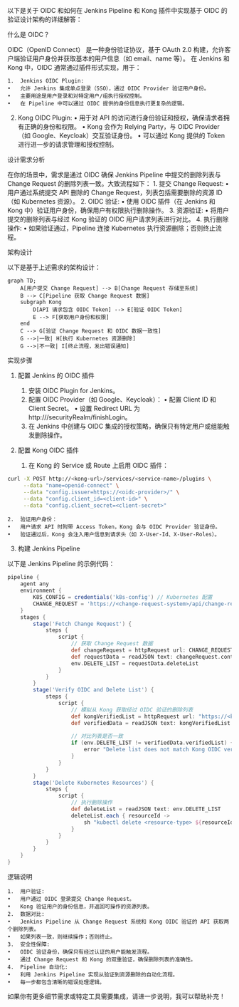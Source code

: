 以下是关于 OIDC 和如何在 Jenkins Pipeline 和 Kong 插件中实现基于 OIDC 的验证设计架构的详细解答：

什么是 OIDC？

OIDC（OpenID Connect） 是一种身份验证协议，基于 OAuth 2.0 构建，允许客户端验证用户身份并获取基本的用户信息（如 email、name 等）。
在 Jenkins 和 Kong 中，OIDC 通常通过插件形式实现，用于：

	1.	Jenkins OIDC Plugin:
	•	允许 Jenkins 集成单点登录（SSO），通过 OIDC Provider 验证用户身份。
	•	主要用途是用户登录和对特定用户/组执行授权控制。
	•	在 Pipeline 中可以通过 OIDC 提供的身份信息执行更复杂的逻辑。

  2.	Kong OIDC Plugin:
	•	用于对 API 的访问进行身份验证和授权，确保请求者拥有正确的身份和权限。
	•	Kong 会作为 Relying Party，与 OIDC Provider（如 Google、Keycloak）交互验证身份。
	•	可以通过 Kong 提供的 Token 进行进一步的请求管理和授权控制。

设计需求分析

在你的场景中，需求是通过 OIDC 确保 Jenkins Pipeline 中提交的删除列表与 Change Request 的删除列表一致。大致流程如下：
	1.	提交 Change Request:
	•	用户通过系统提交 API 删除的 Change Request，列表包括需要删除的资源 ID（如 Kubernetes 资源）。
	2.	OIDC 验证:
	•	使用 OIDC 插件（在 Jenkins 和 Kong 中）验证用户身份，确保用户有权限执行删除操作。
	3.	资源验证:
	•	将用户提交的删除列表与经过 Kong 验证的 OIDC 用户请求列表进行对比。
	4.	执行删除操作:
	•	如果验证通过，Pipeline 连接 Kubernetes 执行资源删除；否则终止流程。

架构设计

以下是基于上述需求的架构设计：
```mermaid
graph TD;
    A[用户提交 Change Request] --> B[Change Request 存储至系统]
    B --> C[Pipeline 获取 Change Request 数据]
    subgraph Kong
        D[API 请求包含 OIDC Token] --> E[验证 OIDC Token]
        E --> F[获取用户身份和权限]
    end
    C --> G[验证 Change Request 和 OIDC 数据一致性]
    G -->|一致| H[执行 Kubernetes 资源删除]
    G -->|不一致| I[终止流程，发出错误通知]
```
实现步骤

1. 配置 Jenkins 的 OIDC 插件

	1.	安装 OIDC Plugin for Jenkins。
	2.	配置 OIDC Provider（如 Google、Keycloak）：
	•	配置 Client ID 和 Client Secret。
	•	设置 Redirect URL 为 http://<jenkins-url>/securityRealm/finishLogin。
	3.	在 Jenkins 中创建与 OIDC 集成的授权策略，确保只有特定用户或组能触发删除操作。

2. 配置 Kong OIDC 插件

	1.	在 Kong 的 Service 或 Route 上启用 OIDC 插件：
```bash
curl -X POST http://<kong-url>/services/<service-name>/plugins \
     --data "name=openid-connect" \
     --data "config.issuer=https://<oidc-provider>/" \
     --data "config.client_id=<client-id>" \
     --data "config.client_secret=<client-secret>"
```

	2.	验证用户身份：
	•	用户请求 API 时附带 Access Token，Kong 会与 OIDC Provider 验证身份。
	•	验证通过后，Kong 会注入用户信息到请求头（如 X-User-Id、X-User-Roles）。

3. 构建 Jenkins Pipeline

以下是 Jenkins Pipeline 的示例代码：
```groovy
pipeline {
    agent any
    environment {
        K8S_CONFIG = credentials('k8s-config') // Kubernetes 配置
        CHANGE_REQUEST = 'https://<change-request-system>/api/change-requests/<id>'
    }
    stages {
        stage('Fetch Change Request') {
            steps {
                script {
                    // 获取 Change Request 数据
                    def changeRequest = httpRequest url: CHANGE_REQUEST, authentication: 'oidc-auth'
                    def requestData = readJSON text: changeRequest.content
                    env.DELETE_LIST = requestData.deleteList
                }
            }
        }
        stage('Verify OIDC and Delete List') {
            steps {
                script {
                    // 模拟从 Kong 获取经过 OIDC 验证的删除列表
                    def kongVerifiedList = httpRequest url: "https://<kong-api>/delete-list", authentication: 'oidc-auth'
                    def verifiedData = readJSON text: kongVerifiedList.content
                    
                    // 对比列表是否一致
                    if (env.DELETE_LIST != verifiedData.verifiedList) {
                        error "Delete list does not match Kong OIDC verified list."
                    }
                }
            }
        }
        stage('Delete Kubernetes Resources') {
            steps {
                script {
                    // 执行删除操作
                    def deleteList = readJSON text: env.DELETE_LIST
                    deleteList.each { resourceId ->
                        sh "kubectl delete <resource-type> ${resourceId} --kubeconfig=${K8S_CONFIG}"
                    }
                }
            }
        }
    }
}
```
逻辑说明

	1.	用户验证:
	•	用户通过 OIDC 登录提交 Change Request。
	•	Kong 验证用户的身份信息，并返回可操作的资源列表。
	2.	数据对比:
	•	Jenkins Pipeline 从 Change Request 系统和 Kong OIDC 验证的 API 获取两个删除列表。
	•	如果列表一致，则继续操作；否则终止。
	3.	安全性保障:
	•	OIDC 验证身份，确保只有经过认证的用户能触发流程。
	•	通过 Change Request 和 Kong 的双重验证，确保删除列表的准确性。
	4.	Pipeline 自动化:
	•	利用 Jenkins Pipeline 实现从验证到资源删除的自动化流程。
	•	每一步都包含清晰的错误处理逻辑。

如果你有更多细节需求或特定工具需要集成，请进一步说明，我可以帮助补充！
